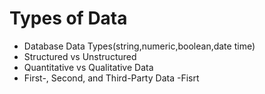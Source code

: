 # Types of Data

* Database Data Types(string,numeric,boolean,date time)
* Structured vs Unstructured
* Quantitative vs Qualitative Data
* First-, Second, and Third-Party Data
  -Fisrt
